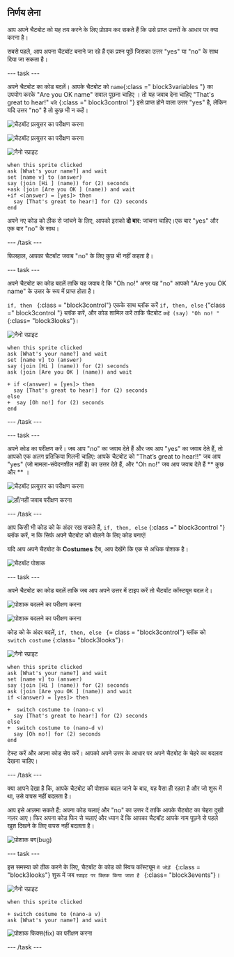 ## निर्णय लेना

आप अपने चैटबोट को यह तय करने के लिए प्रोग्राम कर सकते हैं कि उसे प्राप्त उत्तरों के आधार पर क्या करना है।

सबसे पहले, आप अपना चैटबॉट बनाने जा रहे हैं एक प्रश्न पूछें जिसका उत्तर "yes" या "no" के साथ दिया जा सकता है।

\--- task \---

अपने चैटबोट का कोड बदलें। आपके चैटबोट को `name`{:class =" block3variables "} का उपयोग करके "Are you OK name" सवाल पूछना चाहिए । तो यह जवाब देना चाहिए "That's great to hear!" ` यदि ` {:class =" block3control "} इसे प्राप्त होने वाला उत्तर "yes" है, लेकिन यदि उत्तर "no" है तो कुछ भी न कहें।

![चैटबॉट प्रत्युत्तर का परीक्षण करना](images/chatbot-if-test1-annotated.png)

![चैटबॉट प्रत्युत्तर का परीक्षण करना](images/chatbot-if-test2.png)

![नैनो स्प्राइट](images/nano-sprite.png)

```blocks3
when this sprite clicked
ask [What's your name?] and wait
set [name v] to (answer)
say (join [Hi ] (name)) for (2) seconds
+ask (join [Are you OK ] (name)) and wait
+if <(answer) = [yes]> then 
  say [That's great to hear!] for (2) seconds
end
```

अपने नए कोड को ठीक से जांचने के लिए, आपको इसको **दो बार**: जांचना चाहिए।एक बार "yes" और एक बार "no" के साथ।

\--- /task \---

फिलहाल, आपका चैटबॉट जवाब "no" के लिए कुछ भी नहीं कहता है।

\--- task \---

अपने चैटबोट का कोड बदलें ताकि यह जवाब दे कि "Oh no!" अगर यह "no" आपको "Are you OK name" के उत्तर के रूप में प्राप्त होता है।

`if, then ` {:class = "block3control"} एकके साथ ब्लॉक करें `if, then, else` {"class =" block3control "} ब्लॉक करें, और कोड शामिल करें ताकि चैटबोट ` कहें (say) "Oh no! " ` {:class= "block3looks"}।

![नैनो स्प्राइट](images/nano-sprite.png)

```blocks3
when this sprite clicked
ask [What's your name?] and wait
set [name v] to (answer)
say (join [Hi ] (name)) for (2) seconds
ask (join [Are you OK ] (name)) and wait

+ if <(answer) = [yes]> then 
  say [That's great to hear!] for (2) seconds
else 
+  say [Oh no!] for (2) seconds
end
```

\--- /task \---

\--- task \---

अपने कोड का परीक्षण करें। जब आप "no" का जवाब देते हैं और जब आप "yes" का जवाब देते हैं, तो आपको एक अलग प्रतिक्रिया मिलनी चाहिए: आपके चैटबोट को "That’s great to hear!!" जब आप "yes" (जो मामला-संवेदनशील नहीं है) का उत्तर देते हैं, और "Oh no!" जब आप जवाब देते हैं ** कुछ और ** ।

![चैटबॉट प्रत्युत्तर का परीक्षण करना](images/chatbot-if-test2.png)

![हाँ/नहीं जवाब परीक्षण करना](images/chatbot-if-else-test.png)

\--- /task \---

आप किसी भी कोड को के अंदर रख सकते हैं, `if, then, else` {:class =" block3control "} ब्लॉक करें, न कि सिर्फ अपने चैटबोट को बोलने के लिए कोड बनाएं!

यदि आप अपने चैटबोट के **Costumes** टैब, आप देखेंगे कि एक से अधिक पोशाक है।

![चैटबॉट पोशाक](images/chatbot-costume-view-annotated.png)

\--- task \---

अपने चैटबोट का कोड बदलें ताकि जब आप अपने उत्तर में टाइप करें तो चैटबॉट कॉस्टयूम बदल दे।

![पोशाक बदलने का परीक्षण करना](images/chatbot-costume-test1.png)

![पोशाक बदलने का परीक्षण करना](images/chatbot-costume-test2.png)

कोड को के अंदर बदलें, `if, then, else ` {= class = "block3control"} ब्लॉक को ` switch costume` {:class= "block3looks"}।

![नैनो स्प्राइट](images/nano-sprite.png)

```blocks3
when this sprite clicked
ask [What's your name?] and wait
set [name v] to (answer)
say (join [Hi ] (name)) for (2) seconds
ask (join [Are you OK ] (name)) and wait
if <(answer) = [yes]> then 

+  switch costume to (nano-c v)
  say [That's great to hear!] for (2) seconds
else 
+  switch costume to (nano-d v)
  say [Oh no!] for (2) seconds
end
```

टेस्ट करें और अपना कोड सेव करें। आपको अपने उत्तर के आधार पर अपने चैटबोट के चेहरे का बदलाव देखना चाहिए।

\--- /task \---

क्या आपने देखा है कि, आपके चैटबोट की पोशाक बदल जाने के बाद, यह वैसा ही रहता है और जो शुरू में था, उसे वापस नहीं बदलता है।

आप इसे आज़मा सकते हैं: अपना कोड चलाएं और "no" का उत्तर दें ताकि आपके चैटबोट का चेहरा दुखी नज़र आए। फिर अपना कोड फिर से चलाएं और ध्यान दें कि आपका चैटबॉट आपके नाम पूछने से पहले खुश दिखने के लिए वापस नहीं बदलता है।

![पोशाक बग(bug)](images/chatbot-costume-bug-test.png)

\--- task \---

इस समस्या को ठीक करने के लिए, चैटबॉट के कोड को स्विच कॉस्ट्यूम `में जोड़ें ` {:class = "block3looks"} शुरू में जब `स्प्राइट पर क्लिक किया जाता है ` {:class= "block3events"}।

![नैनो स्प्राइट](images/nano-sprite.png)

```blocks3
when this sprite clicked

+ switch costume to (nano-a v)
ask [What's your name?] and wait
```

![पोशाक फिक्स(fix) का परीक्षण करना](images/chatbot-costume-fix-test.png)

\--- /task \---